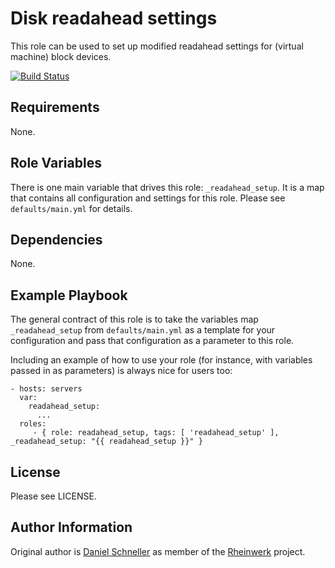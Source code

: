 Disk readahead settings
=========

This role can be used to set up modified readahead settings for
(virtual machine) block devices.

[![Build Status](https://github.com/Rheinwerk/ansible-role-readahead_setup/actions/workflows/ci.yml/badge.svg)](https://github.com/Rheinwerk/ansible-role-readahead_setup/actions/workflows/ci.yml)

Requirements
------------

None.

Role Variables
--------------

There is one main variable that drives this role: `_readahead_setup`. It is a map that contains all configuration and settings for this role.
Please see `defaults/main.yml` for details.

Dependencies
------------

None.


Example Playbook
----------------

The general contract of this role is to take the variables map `_readahead_setup` from `defaults/main.yml` as a template for your configuration and pass that configuration as a parameter to this role.

Including an example of how to use your role (for instance, with variables passed in as parameters) is always nice for users too:

    - hosts: servers
      var:
        readahead_setup:
          ...
      roles:
         - { role: readahead_setup, tags: [ 'readahead_setup' ], _readahead_setup: "{{ readahead_setup }}" }

License
-------

Please see LICENSE.

Author Information
------------------

Original author is [Daniel Schneller](https://github.com/dschneller) as member of the [Rheinwerk](https://github.com/Rheinwerk) project.

